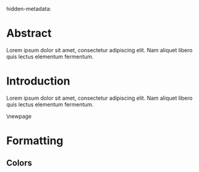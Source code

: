 hidden-metadata: <!--
title:       "Some Title Of Paper"
subtitle:    "subtitle of thing"
copyright1:  Copyright (C) 2022, John Ryland.
copyright2:  All rights reserved.
date:        "7th April 2022"
background:  "background.pdf"
end-of-metadata: -->


# Abstract

Lorem ipsum dolor sit amet, consectetur adipiscing elit. Nam aliquet libero
quis lectus elementum fermentum.

# Introduction

Lorem ipsum dolor sit amet, consectetur adipiscing elit. Nam aliquet libero
quis lectus elementum fermentum.

\newpage

# Formatting

## Colors

